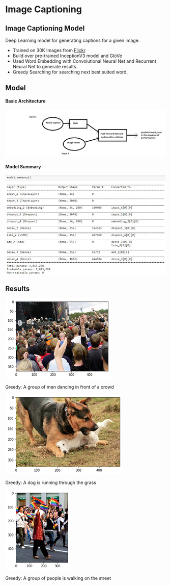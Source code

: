 # Image Captioning
## Image Captioning Model
Deep Learning model for generating captions for a given image.
- Trained on 30K Images from [Flickr](https://www.kaggle.com/hsankesara/flickr-imag(-datas)t)
- Build over pre-trained InceptionV3 model and GloVe
- Used Word Embedding with Convolutional Neural Net and Recurrent Neural Net to generate results.
- Greedy Searching for searching next best suited word.


## Model
#### Basic Architecture
![Basic Architecture](https://raw.githubusercontent.com/deepanshu1999/Image_Captioning/master/r1.jpeg)
#### Model Summary
![Model Summary](https://raw.githubusercontent.com/deepanshu1999/Image_Captioning/master/model_summary.jpeg)
## Results
![](https://raw.githubusercontent.com/deepanshu1999/Image_Captioning/master/res1.png)

Greedy: A group of men dancing in front of a crowd

![](https://raw.githubusercontent.com/deepanshu1999/Image_Captioning/master/re2.png)

Greedy: A dog is running through the grass

![](https://raw.githubusercontent.com/deepanshu1999/Image_Captioning/master/res3.png)

Greedy: A group of people is walking on the street
